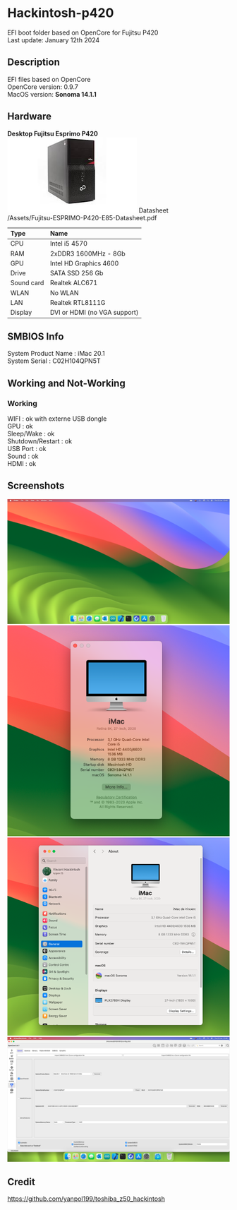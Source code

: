 # Hackintosh-p420

EFI boot folder based on OpenCore for Fujitsu P420  
Last update: January 12th 2024  

## Description

EFI files based on OpenCore  
OpenCore version: 0.9.7  
MacOS version: __Sonoma 14.1.1__

## Hardware

**Desktop Fujitsu Esprimo P420**  
![Fujitsu P420  ](/Assets/FujitsuP420.jpeg "Fujitsu P420")
Datasheet  
/Assets/Fujitsu-ESPRIMO-P420-E85-Datasheet.pdf


| Type	| Name                   |
|:------|:-----------------------|
| CPU	| Intel i5 4570 |
| RAM	| 2xDDR3 1600MHz - 8Gb |
| GPU	| Intel HD Graphics 4600 |
| Drive	| SATA SSD 256 Gb |
| Sound card	| Realtek ALC671 |
| WLAN	| No WLAN |
| LAN	| Realtek RTL8111G |
| Display	| DVI or HDMI (no VGA support) |

## SMBIOS Info

System Product Name : iMac 20.1  
System Serial : C02H104QPN5T  

## Working and Not-Working

### Working
WIFI : ok with externe USB dongle  
GPU : ok  
Sleep/Wake : ok    
Shutdown/Restart : ok  
USB Port : ok  
Sound : ok     
HDMI : ok  

## Screenshots
![Fujitsu P420 Monterey](/Assets/Sonoma.png "Fujitsu P420")
![Fujitsu P420 SystemInfo](/Assets/SystemInfo.png "Fujitsu P420")
![Fujitsu P420 SystemSettings](/Assets/SystemSettings.png "Fujitsu P420")
![Fujitsu P420 OCAuxiliaryTools](/Assets/OCAuxiliaryTools.png "Fujitsu P420")

## Credit

https://github.com/yanpol199/toshiba_z50_hackintosh
